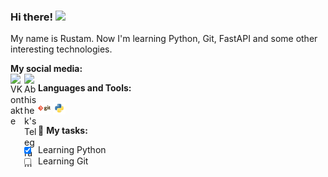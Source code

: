 ### Hi there! <img src="https://media.giphy.com/media/hvRJCLFzcasrR4ia7z/giphy.gif" width="25px">
My name is Rustam. Now I'm learning Python, Git, FastAPI and some other interesting technologies.

**My social media:** <br>
<a href="https://vk.com/ligreman">
  <img align="left" alt="VKontakte" width="22px" src="https://cdn.jsdelivr.net/npm/simple-icons@v3/icons/vk.svg" />
<a href="https://t.me/ligreman">
  <img align="left" alt="Abhishek's Telegram" width="22px" src="https://cdn.jsdelivr.net/npm/simple-icons@v3/icons/telegram.svg" />
</a>

<!-- <img align="right" alt="GIF" src="https://raw.githubusercontent.com/kalashnikov-ulmic/kalashnikov-ulmic/main/%D0%A3%D1%87%D1%83%D1%81%D1%8C%20%D0%BD%D0%B0%20Slurm.png?raw=true" width="400" height="280" /> -->
  
**Languages and Tools:**  

<code><img height="20" src="https://raw.githubusercontent.com/github/explore/80688e429a7d4ef2fca1e82350fe8e3517d3494d/topics/git/git.png"></code>
<code><img height="20" src="https://raw.githubusercontent.com/github/explore/80688e429a7d4ef2fca1e82350fe8e3517d3494d/topics/python/python.png"></code>

🚧 **My tasks:**
<!-- TODO-IST:START -->
* [x] Learning Python
* [ ] Learning Git       
<!-- TODO-IST:END -->
